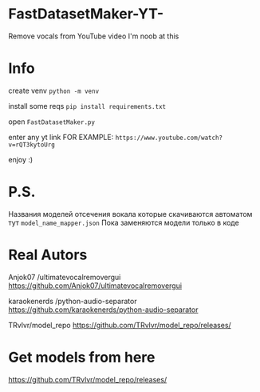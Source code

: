 # FastDatasetMaker-YT-
Remove vocals from YouTube video
I'm noob at this

# Info
create venv ```python -m venv```

install some reqs ```pip install requirements.txt```

open ```FastDatasetMaker.py```

enter any yt link FOR EXAMPLE: ```https://www.youtube.com/watch?v=rQT3kytoUrg```

enjoy :)

# P.S.
Названия моделей отсечения вокала которые скачиваются автоматом тут ```model_name_mapper.json```
Пока заменяются модели только в коде

# Real Autors 
Anjok07 /ultimatevocalremovergui
https://github.com/Anjok07/ultimatevocalremovergui

karaokenerds /python-audio-separator
https://github.com/karaokenerds/python-audio-separator

TRvlvr/model_repo
https://github.com/TRvlvr/model_repo/releases/

# Get models from here
https://github.com/TRvlvr/model_repo/releases/

